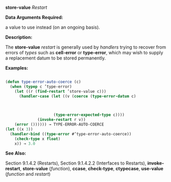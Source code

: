 **store-value** *Restart* 



**Data Arguments Required:** 



a value to use instead (on an ongoing basis). 



**Description:** 



The **store-value** *restart* is generally used by *handlers* trying to recover from errors of *types* such as **cell-error** or **type-error**, which may wish to supply a replacement datum to be stored permanently. 



**Examples:**
```lisp

(defun type-error-auto-coerce (c) 
  (when (typep c ’type-error) 
    (let ((r (find-restart ’store-value c))) 
      (handler-case (let ((v (coerce (type-error-datum c) 

				     
				     
				     (type-error-expected-type c)))) 
		      (invoke-restart r v)) 
	(error ()))))) → TYPE-ERROR-AUTO-COERCE 
(let ((x 3)) 
  (handler-bind ((type-error #’type-error-auto-coerce)) 
    (check-type x float) 
    x)) → 3.0 

```
**See Also:** 



Section 9.1.4.2 (Restarts), Section 9.1.4.2.2 (Interfaces to Restarts), **invoke-restart**, **store-value** (*function*), **ccase**, **check-type**, **ctypecase**, **use-value** (*function* and *restart*) 



